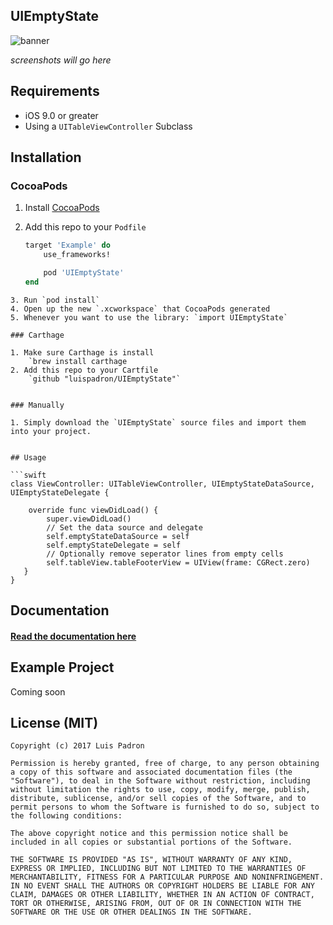 ## UIEmptyState

![banner](https://raw.githubusercontent.com/luispadron/UIEmptyState/master/GitHubAssets/banner.jpg)


_screenshots will go here_

## Requirements

- iOS 9.0 or greater
- Using a `UITableViewController` Subclass


## Installation

### CocoaPods

1. Install [CocoaPods](http://cocoapods.org)
2. Add this repo to your `Podfile`

	```ruby
	target 'Example' do
	    use_frameworks!
	
	    pod 'UIEmptyState'
	end
```
3. Run `pod install`
4. Open up the new `.xcworkspace` that CocoaPods generated
5. Whenever you want to use the library: `import UIEmptyState`

### Carthage

1. Make sure Carthage is install
	`brew install carthage
2. Add this repo to your Cartfile
	`github "luispadron/UIEmptyState"`
	

### Manually

1. Simply download the `UIEmptyState` source files and import them into your project.


## Usage

```swift
class ViewController: UITableViewController, UIEmptyStateDataSource, UIEmptyStateDelegate {
    
    override func viewDidLoad() {
        super.viewDidLoad()
        // Set the data source and delegate
        self.emptyStateDataSource = self
        self.emptyStateDelegate = self
        // Optionally remove seperator lines from empty cells
        self.tableView.tableFooterView = UIView(frame: CGRect.zero)
   }
}
```

## Documentation

#### [Read the documentation here]()

## Example Project

Coming soon

## License (MIT)

```
Copyright (c) 2017 Luis Padron

Permission is hereby granted, free of charge, to any person obtaining a copy of this software and associated documentation files (the "Software"), to deal in the Software without restriction, including without limitation the rights to use, copy, modify, merge, publish, distribute, sublicense, and/or sell copies of the Software, and to permit persons to whom the Software is furnished to do so, subject to the following conditions:

The above copyright notice and this permission notice shall be included in all copies or substantial portions of the Software.

THE SOFTWARE IS PROVIDED "AS IS", WITHOUT WARRANTY OF ANY KIND, EXPRESS OR IMPLIED, INCLUDING BUT NOT LIMITED TO THE WARRANTIES OF MERCHANTABILITY, FITNESS FOR A PARTICULAR PURPOSE AND NONINFRINGEMENT. IN NO EVENT SHALL THE AUTHORS OR COPYRIGHT HOLDERS BE LIABLE FOR ANY CLAIM, DAMAGES OR OTHER LIABILITY, WHETHER IN AN ACTION OF CONTRACT, TORT OR OTHERWISE, ARISING FROM, OUT OF OR IN CONNECTION WITH THE SOFTWARE OR THE USE OR OTHER DEALINGS IN THE SOFTWARE.
```
